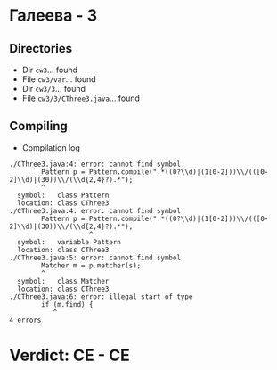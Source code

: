 # Галеева - 3
## Directories
- Dir `cw3`... found
- File `cw3/var`... found
- Dir `cw3/3`... found
- File `cw3/3/CThree3.java`... found
## Compiling
- Compilation log
```
./CThree3.java:4: error: cannot find symbol
		Pattern p = Pattern.compile(".*((0?\\d)|(1[0-2]))\\/(([0-2]\\d)|(30))\\/(\\d{2,4}?).*");
		^
  symbol:   class Pattern
  location: class CThree3
./CThree3.java:4: error: cannot find symbol
		Pattern p = Pattern.compile(".*((0?\\d)|(1[0-2]))\\/(([0-2]\\d)|(30))\\/(\\d{2,4}?).*");
		            ^
  symbol:   variable Pattern
  location: class CThree3
./CThree3.java:5: error: cannot find symbol
		Matcher m = p.matcher(s);
		^
  symbol:   class Matcher
  location: class CThree3
./CThree3.java:6: error: illegal start of type
		if (m.find) {
		   ^
4 errors

```
# Verdict: **CE** - CE

